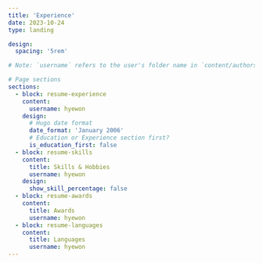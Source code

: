 ```yaml
---
title: 'Experience'
date: 2023-10-24
type: landing

design:
  spacing: '5rem'

# Note: `username` refers to the user's folder name in `content/authors/`

# Page sections
sections:
  - block: resume-experience
    content:
      username: hyewon
    design:
      # Hugo date format
      date_format: 'January 2006'
      # Education or Experience section first?
      is_education_first: false
  - block: resume-skills
    content:
      title: Skills & Hobbies
      username: hyewon
    design:
      show_skill_percentage: false
  - block: resume-awards
    content:
      title: Awards
      username: hyewon
  - block: resume-languages
    content:
      title: Languages
      username: hyewon
---
```

